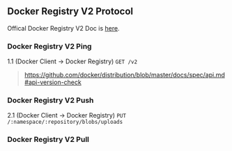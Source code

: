 ## Docker Registry V2 Protocol

Offical Docker Registry V2 Doc is [here](https://github.com/docker/distribution/blob/master/docs/spec/api.md).

### Docker Registry V2 Ping

1.1 (Docker Client -> Docker Registry) `GET /v2` 
> https://github.com/docker/distribution/blob/master/docs/spec/api.md#api-version-check

### Docker Registry V2 Push

2.1 (Docker Client -> Docker Registry) `PUT /:namespace/:repository/blobs/uploads`

### Docker Registry V2 Pull 